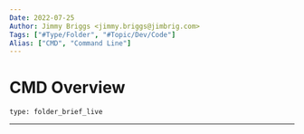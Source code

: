 ```yaml
---
Date: 2022-07-25
Author: Jimmy Briggs <jimmy.briggs@jimbrig.com>
Tags: ["#Type/Folder", "#Topic/Dev/Code"]
Alias: ["CMD", "Command Line"]
---
```


# CMD Overview

 
```ccard
type: folder_brief_live
```
 

***
